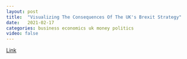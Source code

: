```yaml
---
layout: post
title:  "Visualizing The Consequences Of The UK's Brexit Strategy"
date:   2021-02-17
categories: business economics uk money politics
video: false
---
```


[Link](//www.zerohedge.com/geopolitical/visualizing-consequences-uks-brexit-strategy)
